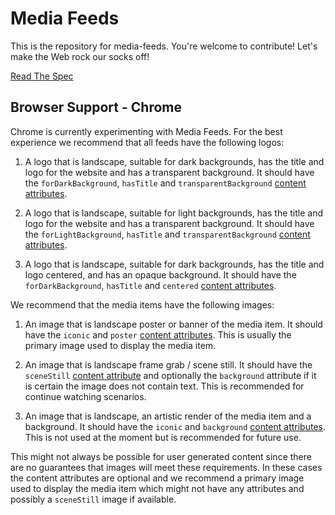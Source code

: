 
# Media Feeds

This is the repository for media-feeds. You're welcome to contribute! Let's make the Web rock our socks
off!

[Read The Spec](https://wicg.github.io/media-feeds/)

## Browser Support - Chrome

Chrome is currently experimenting with Media Feeds. For the best experience we recommend that all feeds
have the following logos:

1. A logo that is landscape, suitable for dark backgrounds, has the title and logo for the website and
has a transparent background. It should have the `forDarkBackground`, `hasTitle` and `transparentBackground`
[content attributes](https://wicg.github.io/media-feeds/#dfn-media-logo).

2. A logo that is landscape, suitable for light backgrounds, has the title and logo for the website and
has a transparent background. It should have the `forLightBackground`, `hasTitle` and `transparentBackground`
[content attributes](https://wicg.github.io/media-feeds/#dfn-media-logo).

3. A logo that is landscape, suitable for dark backgrounds, has the title and logo centered, and has
an opaque background. It should have the `forDarkBackground`, `hasTitle` and `centered`
[content attributes](https://wicg.github.io/media-feeds/#dfn-media-logo).

We recommend that the media items have the following images:

1. An image that is landscape poster or banner of the media item. It should have the `iconic` and
`poster` [content attributes](https://wicg.github.io/media-feeds/#dfn-media-content-image). This is
usually the primary image used to display the media item.

2. An image that is landscape frame grab / scene still. It should have the `sceneStill`
[content attribute](https://wicg.github.io/media-feeds/#dfn-media-content-image) and optionally the
`background` attribute if it is certain the image does not contain text. This is recommended for
continue watching scenarios.

3. An image that is landscape, an artistic render of the media item and a background. It should have the
`iconic` and `background` [content attributes](https://wicg.github.io/media-feeds/#dfn-media-content-image).
This is not used at the moment but is recommended for future use.

This might not always be possible for user generated content since there are no guarantees that images
will meet these requirements. In these cases the content attributes are optional and we recommend a
primary image used to display the media item which might not have any attributes and possibly a
`sceneStill` image if available.
